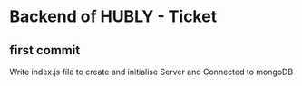 # Backend of HUBLY - Ticket 

## first commit 

Write index.js file to create and initialise Server and Connected to mongoDB